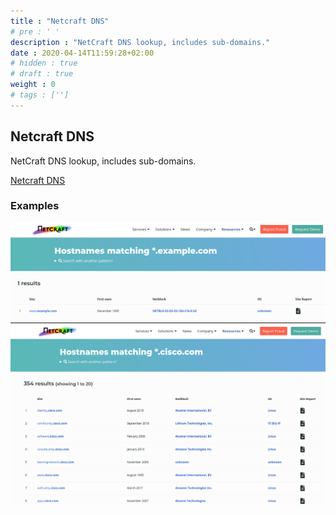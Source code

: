 ```yaml
---
title : "Netcraft DNS"
# pre : ' '
description : "NetCraft DNS lookup, includes sub-domains."
date : 2020-04-14T11:59:28+02:00
# hidden : true
# draft : true
weight : 0
# tags : ['']
---
```


## Netcraft DNS

NetCraft DNS lookup, includes sub-domains.

[Netcraft DNS](https://searchdns.netcraft.com/)

### Examples

![Example](images/example-1.png)
![Example](images/example-2.png)
